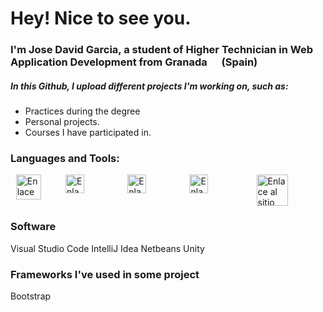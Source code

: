 <h1>Hey! Nice to see you.</h1>

<h3>I'm Jose David Garcia, a student of Higher Technician in Web Application Development from Granada <img src="https://user-images.githubusercontent.com/108841509/227047690-8b8c901b-e00c-4de5-802f-5f74e0850d18.png" width="15"> (<b>Spain</b>) </h3>
<h5>In this Github, I upload different projects I'm working on, such as:</h5>
<ul>
<li>Practices during the degree</li>
<li>Personal projects.</li>
<li>Courses I have participated in.</li>
</ul>
<h3>Languages and Tools:</h3>

<div style="display: flex; justify-content: space-around;">
<a href="https://www.w3schools.com/html/default.asp"><img src="https://encrypted-tbn0.gstatic.com/images?q=tbn:ANd9GcQpngGRjYX1ca7qAADU3K6eGLj7ShQE3L2otdzfryl_Y9Ht2QRoQKYQbsXd36XIxMbYOw0&usqp=CAU" width="40" alt="Enlace al sitio web de W3Schools" title="https://www.w3schools.com/html/default.asp"></a> &nbsp;
<a href="https://www.w3schools.com/css"><img src="https://upload.wikimedia.org/wikipedia/commons/thumb/d/d5/CSS3_logo_and_wordmark.svg/1200px-CSS3_logo_and_wordmark.svg.png" width="30" style="margin-right: 30px;"  alt="Enlace al sitio web de W3Schools" title="https://www.w3schools.com/css/"></a> &nbsp;
<a href="https://www.w3schools.com/js/default.asp"><img src="https://encrypted-tbn0.gstatic.com/images?q=tbn:ANd9GcTab05l3ndGtZqyqxgTeOkmB7g2eDGyYrQp60gRu108tIEXOLQTl8tf9Jpx90UiNJEIv1Q&usqp=CAU" width="30" style="margin-right: 30px;"  alt="Enlace al sitio web de W3Schools" title="https://www.w3schools.com/js/default.asp"></a> &nbsp;
<a href="https://www.w3schools.com/java/default.asp"><img src="https://upload.wikimedia.org/wikipedia/en/thumb/3/30/Java_programming_language_logo.svg/1200px-Java_programming_language_logo.svg.png" width="30" style="margin-right: 30px;"  alt="Enlace al sitio web de W3Schools" title="https://www.w3schools.com/java/default.asp"></a> &nbsp; &nbsp;
<a href="https://www.w3schools.com/mysql/default.asp"><img src="https://upload.wikimedia.org/wikipedia/fr/thumb/6/62/MySQL.svg/1200px-MySQL.svg.png" width="50" style="margin-right: 30px;"  alt="Enlace al sitio web de W3Schools" title="https://www.w3schools.com/mysql/default.asp"></a> &nbsp;
</div>

<h3>Software</h3>
Visual Studio Code
IntelliJ Idea
Netbeans
Unity

<h3>Frameworks I've used in some project</h3>
Bootstrap

